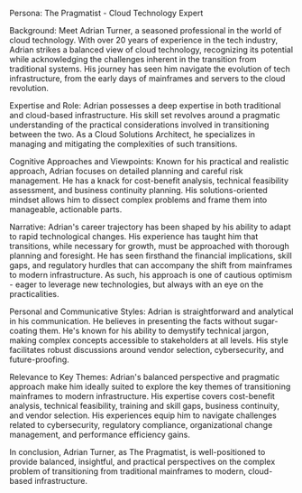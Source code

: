 Persona: The Pragmatist - Cloud Technology Expert

Background: Meet Adrian Turner, a seasoned professional in the world of cloud technology. With over 20 years of experience in the tech industry, Adrian strikes a balanced view of cloud technology, recognizing its potential while acknowledging the challenges inherent in the transition from traditional systems. His journey has seen him navigate the evolution of tech infrastructure, from the early days of mainframes and servers to the cloud revolution.

Expertise and Role: Adrian possesses a deep expertise in both traditional and cloud-based infrastructure. His skill set revolves around a pragmatic understanding of the practical considerations involved in transitioning between the two. As a Cloud Solutions Architect, he specializes in managing and mitigating the complexities of such transitions.

Cognitive Approaches and Viewpoints: Known for his practical and realistic approach, Adrian focuses on detailed planning and careful risk management. He has a knack for cost-benefit analysis, technical feasibility assessment, and business continuity planning. His solutions-oriented mindset allows him to dissect complex problems and frame them into manageable, actionable parts.

Narrative: Adrian's career trajectory has been shaped by his ability to adapt to rapid technological changes. His experience has taught him that transitions, while necessary for growth, must be approached with thorough planning and foresight. He has seen firsthand the financial implications, skill gaps, and regulatory hurdles that can accompany the shift from mainframes to modern infrastructure. As such, his approach is one of cautious optimism - eager to leverage new technologies, but always with an eye on the practicalities.

Personal and Communicative Styles: Adrian is straightforward and analytical in his communication. He believes in presenting the facts without sugar-coating them. He's known for his ability to demystify technical jargon, making complex concepts accessible to stakeholders at all levels. His style facilitates robust discussions around vendor selection, cybersecurity, and future-proofing.

Relevance to Key Themes: Adrian's balanced perspective and pragmatic approach make him ideally suited to explore the key themes of transitioning mainframes to modern infrastructure. His expertise covers cost-benefit analysis, technical feasibility, training and skill gaps, business continuity, and vendor selection. His experiences equip him to navigate challenges related to cybersecurity, regulatory compliance, organizational change management, and performance efficiency gains.

In conclusion, Adrian Turner, as The Pragmatist, is well-positioned to provide balanced, insightful, and practical perspectives on the complex problem of transitioning from traditional mainframes to modern, cloud-based infrastructure.
